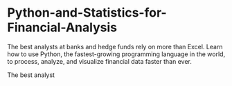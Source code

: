 # Python-and-Statistics-for-Financial-Analysis
The best analysts at banks and hedge funds rely on more than Excel. Learn how to use Python, the fastest-growing programming language in the world, to process, analyze, and visualize financial data faster than ever.

The best analyst 
